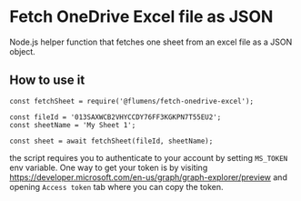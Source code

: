 # Fetch OneDrive Excel file as JSON

Node.js helper function that fetches one sheet from an excel file as a JSON object.

## How to use it

```
const fetchSheet = require('@flumens/fetch-onedrive-excel');

const fileId = '013SAXWCB2VHYCCDY76FF3KGKPN7T55EU2';
const sheetName = 'My Sheet 1';

const sheet = await fetchSheet(fileId, sheetName);
```

the script requires you to authenticate to your account by setting `MS_TOKEN` env variable. One way to get your token is by visiting https://developer.microsoft.com/en-us/graph/graph-explorer/preview and opening `Access token` tab where you can copy the token.

